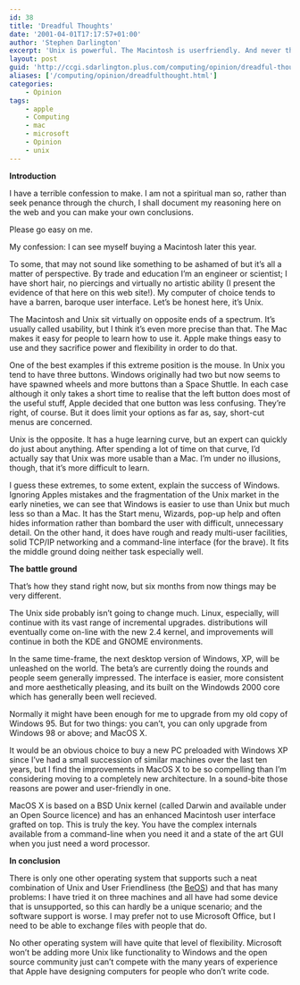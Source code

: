 ```yaml
---
id: 38
title: 'Dreadful Thoughts'
date: '2001-04-01T17:17:57+01:00'
author: 'Stephen Darlington'
excerpt: 'Unix is powerful. The Macintosh is userfriendly. And never the twain shall meet. '
layout: post
guid: 'http://ccgi.sdarlington.plus.com/computing/opinion/dreadful-thoughts.html'
aliases: ['/computing/opinion/dreadfulthought.html']
categories:
    - Opinion
tags:
    - apple
    - Computing
    - mac
    - microsoft
    - Opinion
    - unix
---
```


**Introduction**

I have a terrible confession to make. I am not a spiritual man so, rather than seek penance through the church, I shall document my reasoning here on the web and you can make your own conclusions.

Please go easy on me.

My confession: I can see myself buying a Macintosh later this year.

To some, that may not sound like something to be ashamed of but it’s all a matter of perspective. By trade and education I’m an engineer or scientist; I have short hair, no piercings and virtually no artistic ability (I present the evidence of that here on this web site!). My computer of choice tends to have a barren, baroque user interface. Let’s be honest here, it’s Unix.

The Macintosh and Unix sit virtually on opposite ends of a spectrum. It’s usually called usability, but I think it’s even more precise than that. The Mac makes it easy for people to learn how to use it. Apple make things easy to use and they sacrifice power and flexibility in order to do that.

One of the best examples if this extreme position is the mouse. In Unix you tend to have three buttons. Windows originally had two but now seems to have spawned wheels and more buttons than a Space Shuttle. In each case although it only takes a short time to realise that the left button does most of the useful stuff, Apple decided that one button was less confusing. They’re right, of course. But it does limit your options as far as, say, short-cut menus are concerned.

Unix is the opposite. It has a huge learning curve, but an expert can quickly do just about anything. After spending a lot of time on that curve, I’d actually say that Unix was more usable than a Mac. I’m under no illusions, though, that it’s more difficult to learn.

I guess these extremes, to some extent, explain the success of Windows. Ignoring Apples mistakes and the fragmentation of the Unix market in the early nineties, we can see that Windows is easier to use than Unix but much less so than a Mac. It has the Start menu, Wizards, pop-up help and often hides information rather than bombard the user with difficult, unnecessary detail. On the other hand, it does have rough and ready multi-user facilities, solid TCP/IP networking and a command-line interface (for the brave). It fits the middle ground doing neither task especially well.

**The battle ground**

That’s how they stand right now, but six months from now things may be very different.

The Unix side probably isn’t going to change much. Linux, especially, will continue with its vast range of incremental upgrades. distributions will eventually come on-line with the new 2.4 kernel, and improvements will continue in both the KDE and GNOME environments.

In the same time-frame, the next desktop version of Windows, XP, will be unleashed on the world. The beta’s are currently doing the rounds and people seem generally impressed. The interface is easier, more consistent and more aesthetically pleasing, and its built on the Windowds 2000 core which has generally been well recieved.

Normally it might have been enough for me to upgrade from my old copy of Windows 95. But for two things: you can’t, you can only upgrade from Windows 98 or above; and MacOS X.

It would be an obvious choice to buy a new PC preloaded with Windows XP since I’ve had a small succession of similar machines over the last ten years, but I find the improvements in MacOS X to be so compelling than I’m considering moving to a completely new architecture. In a sound-bite those reasons are power and user-friendly in one.

MacOS X is based on a BSD Unix kernel (called Darwin and available under an Open Source licence) and has an enhanced Macintosh user interface grafted on top. This is truly the key. You have the complex internals available from a command-line when you need it and a state of the art GUI when you just need a word processor.

**In conclusion**

There is only one other operating system that supports such a neat combination of Unix and User Friendliness (the [BeOS](http://www.be.com/)) and that has many problems: I have tried it on three machines and all have had some device that is unsupported, so this can hardly be a unique scenario; and the software support is worse. I may prefer not to use Microsoft Office, but I need to be able to exchange files with people that do.

No other operating system will have quite that level of flexibility. Microsoft won’t be adding more Unix like functionality to Windows and the open source community just can’t compete with the many years of experience that Apple have designing computers for people who don’t write code.